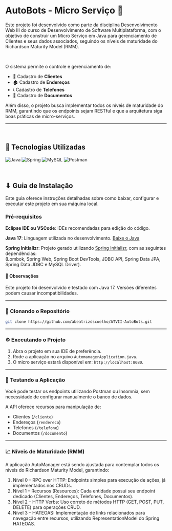 # AutoBots - Micro Serviço 🚗

Este projeto foi desenvolvido como parte da disciplina Desenvolvimento Web III do curso de Desenvolvimento de Software Multiplataforma, com o objetivo de construir um Micro Serviço em Java para gerenciamento de Clientes e seus dados associados, seguindo os níveis de maturidade do Richardson Maturity Model (RMM).

<br>

O sistema permite o controle e gerenciamento de:

- 📇 Cadastro de **Clientes**
- 🏠 Cadastro de **Endereços**
- 📞 Cadastro de **Telefones**
- 🪪 Cadastro de **Documentos**

Além disso, o projeto busca implementar todos os níveis de maturidade do RMM, garantindo que os endpoints sejam RESTful e que a arquitetura siga boas práticas de micro-serviços.

---

<br>

## 🔧 Tecnologias Utilizadas
![Java](https://img.shields.io/badge/java-%23ED8B00.svg?style=for-the-badge&logo=openjdk&logoColor=white) ![Spring](https://img.shields.io/badge/spring-%236DB33F.svg?style=for-the-badge&logo=spring&logoColor=white) ![MySQL](https://img.shields.io/badge/mysql-%234479A1.svg?style=for-the-badge&logo=mysql&logoColor=white) ![Postman](https://img.shields.io/badge/postman-%23FF6C37.svg?style=for-the-badge&logo=postman&logoColor=white)  

<br>

## ⬇ Guia de Instalação

Este guia oferece instruções detalhadas sobre como baixar, configurar e executar este projeto em sua máquina local.

### Pré-requisitos

**Eclipse IDE ou VSCode**: IDEs recomendadas para edição do código.

**Java 17**: Linguagem utilizada no desenvolvimento. [Baixe o Java](https://www.oracle.com/br/java/technologies/downloads)

**Spring Initializr**: Projeto gerado utilizando [Spring Initializr](https://start.spring.io), com as seguintes dependências: <br>
(Lombok, Spring Web, Spring Boot DevTools, JDBC API, Spring Data JPA, Spring Data JDBC e MySQL Driver).

#### 📌 Observações
Este projeto foi desenvolvido e testado com Java 17. Versões diferentes podem causar incompatibilidades.

---

### 🔁 Clonando o Repositório

```bash
git clone https://github.com/abeatrizdscoelho/ATVII-AutoBots.git
  ```

---

### ⚙️ Executando o Projeto
1. Abra o projeto em sua IDE de preferência.
2. Rode a aplicação no arquivo ```AutomanagerApplication.java```.
3. O micro serviço estará disponível em: ```http://localhost:8080```.

---

### 🔗 Testando a Aplicação

Você pode testar os endpoints utilizando Postman ou Insomnia, sem necessidade de configurar manualmente o banco de dados.

A API oferece recursos para manipulação de:
- Clientes (```/cliente```)
- Endereços (```/endereco```)
- Telefones (```/telefone```)
- Documentos (```/documento```)

---

### 📈 Níveis de Maturidade (RMM)

A aplicação AutoManager está sendo ajustada para contemplar todos os níveis do Richardson Maturity Model, garantindo:

1. Nível 0 – RPC over HTTP: Endpoints simples para execução de ações, já implementados nos CRUDs.
2. Nível 1 – Recursos (Resources): Cada entidade possui seu endpoint dedicado (Clientes, Endereços, Telefones, Documentos).
3. Nível 2 – HTTP Verbs: Uso correto de métodos HTTP (GET, POST, PUT, DELETE) para operações CRUD.
4. Nível 3 – HATEOAS: Implementação de links relacionados para navegação entre recursos, utilizando RepresentationModel do Spring HATEOAS.

